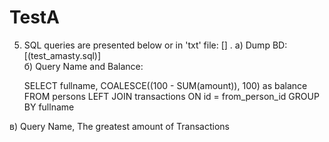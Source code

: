 # TestA

5. SQL queries are presented below or in 'txt' file: [] .
a) Dump BD: [(test_amasty.sql)]  <br>
б) Query Name and Balance:

    SELECT fullname, COALESCE((100 - SUM(amount)), 100) as balance
    FROM persons 
    LEFT JOIN transactions 
    ON id = from_person_id 
    GROUP BY fullname
    
в) Query Name, The greatest amount of Transactions

